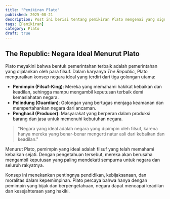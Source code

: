 ```yaml
---
title: "Pemikiran Plato"
published: 2025-08-21
description: Post ini berisi tentang pemikiran Plato mengenai yang signifikan.
tags: [Pemikiran]
category: Plato
draft: true
---
```


## The Republic: Negara Ideal Menurut Plato

Plato meyakini bahwa bentuk pemerintahan terbaik adalah pemerintahan yang dijalankan oleh para filsuf. Dalam karyanya *The Republic*, Plato menguraikan konsep negara ideal yang terdiri dari tiga golongan utama:

- **Pemimpin (Filsuf-King)**: Mereka yang memahami hakikat kebaikan dan keadilan, sehingga mampu mengambil keputusan terbaik demi kemaslahatan negara.
- **Pelindung (Guardian)**: Golongan yang bertugas menjaga keamanan dan mempertahankan negara dari ancaman.
- **Penghasil (Producer)**: Masyarakat yang berperan dalam produksi barang dan jasa untuk memenuhi kebutuhan negara.

> "Negara yang ideal adalah negara yang dipimpin oleh filsuf, karena hanya mereka yang benar-benar mengerti natur asli dari kebaikan dan keadilan."

Menurut Plato, pemimpin yang ideal adalah filsuf yang telah memahami kebaikan sejati. Dengan pengetahuan tersebut, mereka akan berusaha mengambil keputusan yang paling mendekati sempurna untuk negara dan seluruh rakyatnya.

Konsep ini menekankan pentingnya pendidikan, kebijaksanaan, dan moralitas dalam kepemimpinan. Plato percaya bahwa hanya dengan pemimpin yang bijak dan berpengetahuan, negara dapat mencapai keadilan dan kesejahteraan yang hakiki.
